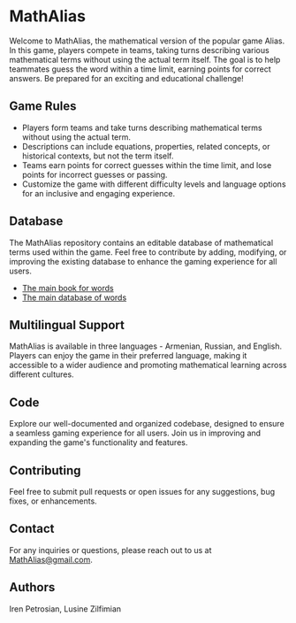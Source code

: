 # MathAlias

Welcome to MathAlias, the mathematical version of the popular game Alias. In this game, players compete in teams, taking turns describing various mathematical terms without using the actual term itself. The goal is to help teammates guess the word within a time limit, earning points for correct answers. Be prepared for an exciting and educational challenge!

## Game Rules
- Players form teams and take turns describing mathematical terms without using the actual term.
- Descriptions can include equations, properties, related concepts, or historical contexts, but not the term itself.
- Teams earn points for correct guesses within the time limit, and lose points for incorrect guesses or passing.
- Customize the game with different difficulty levels and language options for an inclusive and engaging experience.

## Database
The MathAlias repository contains an editable database of mathematical terms used within the game. Feel free to contribute by adding, modifying, or improving the existing database to enhance the gaming experience for all users.

 * [The main book for words](https://www.altstu.ru/media/s/astu14.pdf)
 * [The main database of words](https://docs.google.com/spreadsheets/d/1OX6PPb5jA9TKvNIduIc5_IiaPiP9h5ckD7vCrK21wAM/edit?usp=sharing)


## Multilingual Support
MathAlias is available in three languages - Armenian, Russian, and English. Players can enjoy the game in their preferred language, making it accessible to a wider audience and promoting mathematical learning across different cultures.

## Code
Explore our well-documented and organized codebase, designed to ensure a seamless gaming experience for all users. Join us in improving and expanding the game's functionality and features.

## Contributing
Feel free to submit pull requests or open issues for any suggestions, bug fixes, or enhancements.

## Contact
For any inquiries or questions, please reach out to us at MathAlias@gmail.com.

## Authors
Iren Petrosian, Lusine Zilfimian
